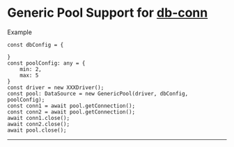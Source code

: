 # Generic Pool Support for [db-conn](https://www.npmjs.com/package/db-conn)

Example

```
const dbConfig = {

}
const poolConfig: any = {
    min: 2,
    max: 5
}
const driver = new XXXDriver();
const pool: DataSource = new GenericPool(driver, dbConfig, poolConfig);
const conn1 = await pool.getConnection();
const conn2 = await pool.getConnection();
await conn1.close();
await conn2.close();
await pool.close();
```

---


